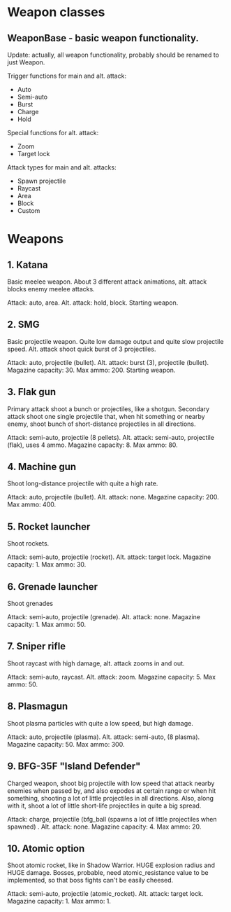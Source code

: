 # Weapon classes

## WeaponBase - basic weapon functionality.

Update: actually, all weapon functionality, probably should be renamed to just Weapon.

Trigger functions for main and alt. attack:
- Auto
- Semi-auto
- Burst
- Charge
- Hold

Special functions for alt. attack:
- Zoom
- Target lock

Attack types for main and alt. attacks:
- Spawn projectile
- Raycast
- Area
- Block
- Custom

# Weapons

## 1. Katana

Basic meelee weapon.
About 3 different attack animations, alt. attack blocks enemy meelee attacks.

Attack: auto, area.
Alt. attack: hold, block.
Starting weapon.

## 2. SMG

Basic projectile weapon.
Quite low damage output and quite slow projectile speed.
Alt. attack shoot quick burst of 3 projectiles.

Attack: auto, projectile (bullet).
Alt. attack: burst (3), projectile (bullet).
Magazine capacity: 30.
Max ammo: 200.
Starting weapon.

## 3. Flak gun

Primary attack shoot a bunch or projectiles, like a shotgun. Secondary attack shoot one single projectile that, when hit something or nearby enemy, shoot bunch of short-distance projectiles in all directions.

Attack: semi-auto, projectile (8 pellets).
Alt. attack: semi-auto, projectile (flak), uses 4 ammo.
Magazine capacity: 8.
Max ammo: 80.

## 4. Machine gun

Shoot long-distance projectile with quite a high rate.

Attack: auto, projectile (bullet).
Alt. attack: none.
Magazine capacity: 200.
Max ammo: 400.

## 5. Rocket launcher

Shoot rockets.

Attack: semi-auto, projectile (rocket).
Alt. attack: target lock.
Magazine capacity: 1.
Max ammo: 30.

## 6. Grenade launcher

Shoot grenades

Attack: semi-auto, projectile (grenade).
Alt. attack: none.
Magazine capacity: 1.
Max ammo: 50.

## 7. Sniper rifle

Shoot raycast with high damage, alt. attack zooms in and out.

Attack: semi-auto, raycast.
Alt. attack: zoom.
Magazine capacity: 5.
Max ammo: 50.

## 8. Plasmagun

Shoot plasma particles with quite a low speed, but high damage.

Attack: auto, projectile (plasma).
Alt. attack: semi-auto, (8 plasma).
Magazine capacity: 50.
Max ammo: 300.

## 9. BFG-35F "Island Defender"

Charged weapon, shoot big projectile with low speed that attack nearby enemies when passed by, and also expodes at certain range or when hit something, shooting a lot of little projectiles in all directions. Also, along with it, shoot a lot of little short-life projectiles in quite a big spread.

Attack: charge, projectile (bfg_ball (spawns a lot of little projectiles when spawned) .
Alt. attack: none.
Magazine capacity: 4.
Max ammo: 20.

## 10. Atomic option

Shoot atomic rocket, like in Shadow Warrior. HUGE explosion radius and HUGE damage. Bosses, probable, need atomic_resistance value to be implemented, so that boss fights can't be easily cheesed.

Attack: semi-auto, projectile (atomic_rocket).
Alt. attack: target lock.
Magazine capacity: 1.
Max ammo: 1.